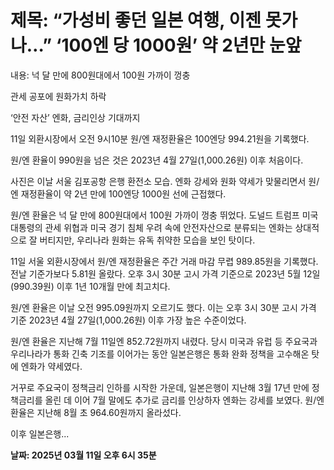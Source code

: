 # **제목: “가성비 좋던 일본 여행, 이젠 못가나…” ‘100엔 당 1000원’ 약 2년만 눈앞**

  내용: 넉 달 만에 800원대에서 100원 가까이 껑충

관세 공포에 원화가치 하락

‘안전 자산’ 엔화, 금리인상 기대까지

11일 외환시장에서 오전 9시10분 원/엔 재정환율은 100엔당 994.21원을 기록했다.

원/엔 환율이 990원을 넘은 것은 2023년 4월 27일(1,000.26원) 이후 처음이다. 

사진은 이날 서울 김포공항 은행 환전소 모습. 엔화 강세와 원화 약세가 맞물리면서 원/엔 재정환율이 약 2년 만에 100엔당 1000원 선에 근접했다.

원/엔 환율은 넉 달 만에 800원대에서 100원 가까이 껑충 뛰었다. 도널드 트럼프 미국 대통령의 관세 위협과 미국 경기 침체 우려 속에 안전자산으로 분류되는 엔화는 상대적으로 잘 버티지만, 우리나라 원화는 유독 취약한 모습을 보인 탓이다.

11일 서울 외환시장에서 원/엔 재정환율은 주간 거래 마감 무렵 989.85원을 기록했다. 전날 기준가보다 5.81원 올랐다. 오후 3시 30분 고시 가격 기준으로 2023년 5월 12일(990.39원) 이후 1년 10개월 만에 최고치다. 

원/엔 환율은 이날 오전 995.09원까지 오르기도 했다. 이는 오후 3시 30분 고시 가격 기준 2023년 4월 27일(1,000.26원) 이후 가장 높은 수준이었다.

원/엔 환율은 지난해 7월 11일엔 852.72원까지 내렸다. 당시 미국과 유럽 등 주요국과 우리나라가 통화 긴축 기조를 이어가는 동안 일본은행은 통화 완화 정책을 고수해온 탓에 엔화가 약세였다.

거꾸로 주요국이 정책금리 인하를 시작한 가운데, 일본은행이 지난해 3월 17년 만에 정책금리를 올린 데 이어 7월 말에도 추가로 금리를 인상하자 엔화는 강세를 보였다. 원/엔 환율은 지난해 8월 초 964.60원까지 올라섰다.

이후 일본은행...

  **날짜: 2025년 03월 11일 오후 6시 35분**